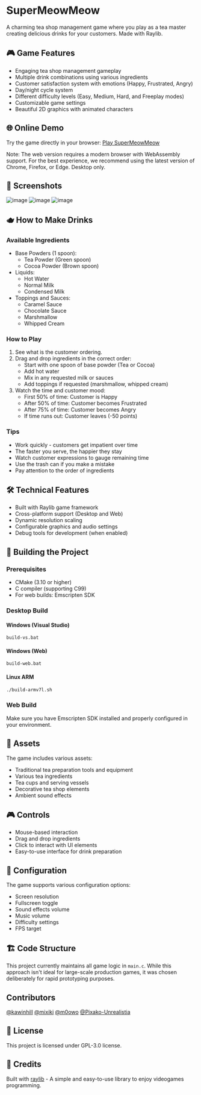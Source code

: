 # SuperMeowMeow

A charming tea shop management game where you play as a tea master creating delicious drinks for your customers. Made with Raylib.

## 🎮 Game Features

- Engaging tea shop management gameplay
- Multiple drink combinations using various ingredients
- Customer satisfaction system with emotions (Happy, Frustrated, Angry)
- Day/night cycle system
- Different difficulty levels (Easy, Medium, Hard, and Freeplay modes)
- Customizable game settings
- Beautiful 2D graphics with animated characters

## 🌐 Online Demo

Try the game directly in your browser: [Play SuperMeowMeow](https://zenthaidev.github.io/SuperMeowMeow/)

Note: The web version requires a modern browser with WebAssembly support. For the best experience, we recommend using the latest version of Chrome, Firefox, or Edge. Desktop only.

## 📸 Screenshots

![image](https://github.com/user-attachments/assets/ccddea10-1436-47bd-a387-336ecac4b010)
![image](https://github.com/user-attachments/assets/904617b7-b67d-4cab-8469-1b7ab59a2bcd)
![image](https://github.com/user-attachments/assets/ede20707-8026-438c-a40b-a1e8fa087fac)

## 🫖 How to Make Drinks

### Available Ingredients
- Base Powders (1 spoon):
  - Tea Powder (Green spoon)
  - Cocoa Powder (Brown spoon)
- Liquids:
  - Hot Water
  - Normal Milk
  - Condensed Milk
- Toppings and Sauces:
  - Caramel Sauce
  - Chocolate Sauce
  - Marshmallow
  - Whipped Cream

### How to Play
1. See what is the customer ordering.
2. Drag and drop ingredients in the correct order:
   - Start with one spoon of base powder (Tea or Cocoa)
   - Add hot water
   - Mix in any requested milk or sauces
   - Add toppings if requested (marshmallow, whipped cream)
3. Watch the time and customer mood:
   - First 50% of time: Customer is Happy
   - After 50% of time: Customer becomes Frustrated
   - After 75% of time: Customer becomes Angry
   - If time runs out: Customer leaves (-50 points)

### Tips
- Work quickly - customers get impatient over time
- The faster you serve, the happier they stay
- Watch customer expressions to gauge remaining time
- Use the trash can if you make a mistake
- Pay attention to the order of ingredients

## 🛠️ Technical Features

- Built with Raylib game framework
- Cross-platform support (Desktop and Web)
- Dynamic resolution scaling
- Configurable graphics and audio settings
- Debug tools for development (when enabled)

## 🔧 Building the Project

### Prerequisites

- CMake (3.10 or higher)
- C compiler (supporting C99)
- For web builds: Emscripten SDK

### Desktop Build

#### Windows (Visual Studio)
```batch
build-vs.bat
```

#### Windows (Web)
```batch
build-web.bat
```

#### Linux ARM
```bash
./build-armv7l.sh
```

### Web Build
Make sure you have Emscripten SDK installed and properly configured in your environment.

## 🎵 Assets

The game includes various assets:
- Traditional tea preparation tools and equipment
- Various tea ingredients
- Tea cups and serving vessels
- Decorative tea shop elements
- Ambient sound effects

## 🎮 Controls

- Mouse-based interaction
- Drag and drop ingredients
- Click to interact with UI elements
- Easy-to-use interface for drink preparation

## 🔧 Configuration

The game supports various configuration options:
- Screen resolution
- Fullscreen toggle
- Sound effects volume
- Music volume
- Difficulty settings
- FPS target

## 🏗️ Code Structure

This project currently maintains all game logic in `main.c`. While this approach isn't ideal for large-scale production games, it was chosen deliberately for rapid prototyping purposes.

## Contributors

[@kawinhill](https://github.com/kawinhill)
[@mixiki](https://github.com/mixiki)
[@m0owo](https://github.com/m0owo)
[@Pixako-Unrealistia](https://github.com/Pixako-Unrealistia)

## 📄 License

This project is licensed under GPL-3.0 license.

## 🙏 Credits

Built with [raylib](https://www.raylib.com/) - A simple and easy-to-use library to enjoy videogames programming.
